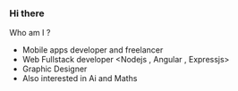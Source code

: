 ### Hi there 

Who am I ? 
- Mobile apps developer and freelancer <Flutter>
- Web Fullstack developer <Nodejs , Angular , Expressjs>
- Graphic Designer
- Also interested in Ai and Maths

